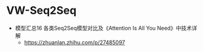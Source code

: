 # VW-Seq2Seq
+ 模型汇总16 各类Seq2Seq模型对比及《Attention Is All You Need》中技术详解
	+ https://zhuanlan.zhihu.com/p/27485097